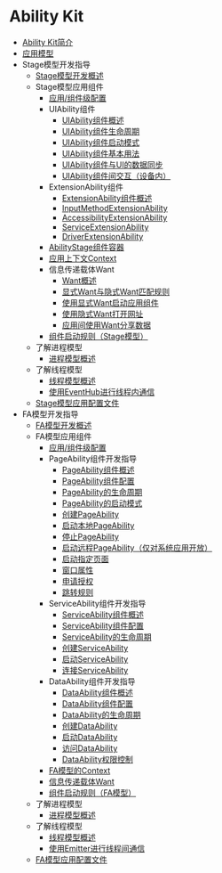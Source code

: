 # Ability Kit
- [Ability Kit简介](../application-models/abilitykit-overview.md)
- [应用模型](../application-models/application-models.md)
- Stage模型开发指导
  - [Stage模型开发概述](../application-models/stage-model-development-overview.md)
  - Stage模型应用组件
    - [应用/组件级配置](../application-models/application-component-configuration-stage.md)
    - UIAbility组件
      - [UIAbility组件概述](../application-models/uiability-overview.md)
      - [UIAbility组件生命周期](../application-models/uiability-lifecycle.md)
      - [UIAbility组件启动模式](../application-models/uiability-launch-type.md)
      - [UIAbility组件基本用法](../application-models/uiability-usage.md)
      - [UIAbility组件与UI的数据同步](../application-models/uiability-data-sync-with-ui.md)
      - [UIAbility组件间交互（设备内）](../application-models/uiability-intra-device-interaction.md)
    - ExtensionAbility组件
      - [ExtensionAbility组件概述](../application-models/extensionability-overview.md)
      - [InputMethodExtensionAbility](../application-models/inputmethodextentionability.md)
      - [AccessibilityExtensionAbility](../application-models/accessibilityextensionability.md)
      - [ServiceExtensionAbility](../application-models/serviceextensionability.md)
      - [DriverExtensionAbility](../application-models/driverextensionability.md)
    - [AbilityStage组件容器](../application-models/abilitystage.md)
    - [应用上下文Context](../application-models/application-context-stage.md)
    - 信息传递载体Want
      - [Want概述](../application-models/want-overview.md)
      - [显式Want与隐式Want匹配规则](../application-models/explicit-implicit-want-mappings.md)
      - [使用显式Want启动应用组件](../application-models/ability-startup-with-explicit-want.md)
      - [使用隐式Want打开网址](../application-models/ability-startup-with-implicit-want.md)
      - [应用间使用Want分享数据](../application-models/data-share-via-want.md)
    - [组件启动规则（Stage模型）](../application-models/component-startup-rules.md)
  - 了解进程模型
    - [进程模型概述](../application-models/process-model-stage.md)
  - 了解线程模型
    - [线程模型概述](../application-models/thread-model-stage.md)
    - [使用EventHub进行线程内通信](../application-models/itc-with-eventHub.md)
  - [Stage模型应用配置文件](../application-models/config-file-stage.md)
- FA模型开发指导
  - [FA模型开发概述](../application-models/fa-model-development-overview.md)
  - FA模型应用组件
    - [应用/组件级配置](../application-models/application-component-configuration-fa.md)
    - PageAbility组件开发指导
      - [PageAbility组件概述](../application-models/pageability-overview.md)
      - [PageAbility组件配置](../application-models/pageability-configuration.md)
      - [PageAbility的生命周期](../application-models/pageability-lifecycle.md)
      - [PageAbility的启动模式](../application-models/pageability-launch-type.md)
      - [创建PageAbility](../application-models/create-pageability.md)
      - [启动本地PageAbility](../application-models/start-local-pageability.md)
      - [停止PageAbility](../application-models/stop-pageability.md)
      - [启动远程PageAbility（仅对系统应用开放）](../application-models/start-remote-pageability.md)
      - [启动指定页面](../application-models/start-page.md)
      - [窗口属性](../application-models/window-properties.md)
      - [申请授权](../application-models/request-permissions.md)
      - [跳转规则](../application-models/redirection-rules.md)
    - ServiceAbility组件开发指导
      - [ServiceAbility组件概述](../application-models/serviceability-overview.md)
      - [ServiceAbility组件配置](../application-models/serviceability-configuration.md)
      - [ServiceAbility的生命周期](../application-models/serviceability-lifecycle.md)
      - [创建ServiceAbility](../application-models/create-serviceability.md)
      - [启动ServiceAbility](../application-models/start-serviceability.md)
      - [连接ServiceAbility](../application-models/connect-serviceability.md)
    - DataAbility组件开发指导
      - [DataAbility组件概述](../application-models/dataability-overview.md)
      - [DataAbility组件配置](../application-models/dataability-configuration.md)
      - [DataAbility的生命周期](../application-models/dataability-lifecycle.md)
      - [创建DataAbility](../application-models/create-dataability.md)
      - [启动DataAbility](../application-models/start-dataability.md)
      - [访问DataAbility](../application-models/access-dataability.md)
      - [DataAbility权限控制](../application-models/dataability-permission-control.md)
    - [FA模型的Context](../application-models/application-context-fa.md)
    - [信息传递载体Want](../application-models/want-fa.md)
    - [组件启动规则（FA模型）](../application-models/component-startup-rules-fa.md)
  - 了解进程模型
    - [进程模型概述](../application-models/process-model-fa.md)
  - 了解线程模型
    - [线程模型概述](../application-models/thread-model-fa.md)
    - [使用Emitter进行线程间通信](../application-models/itc-with-emitter.md)
  - [FA模型应用配置文件](../application-models/config-file-fa.md)
